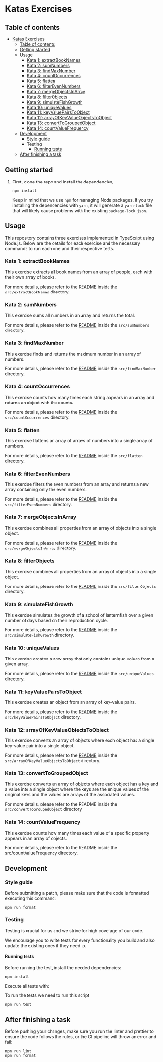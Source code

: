 # Katas Exercises

## Table of contents

- [Katas Exercises](#katas-exercises)
  - [Table of contents](#table-of-contents)
  - [Getting started](#getting-started)
  - [Usage](#usage)
    - [Kata 1: extractBookNames](#kata-1-extractBookNames)
    - [Kata 2: sumNumbers](#kata-2-sumNumbers)
    - [Kata 3: findMaxNumber](#kata-3-findMaxNumber)
    - [Kata 4: countOccurrences](#kata-4-countOccurrences)
    - [Kata 5: flatten](#kata-5-flatten)
    - [Kata 6: filterEvenNumbers](#kata-6-filterEvenNumbers)
    - [Kata 7: mergeObjectsInArray](#kata-7-mergeObjectsInArray)
    - [Kata 8: filterObjects](#kata-8-filterobjects)
    - [Kata 9: simulateFishGrowth](#kata-9-simulatefishgrowth)
    - [Kata 10: uniqueValues](#kata-10-uniquevalues)
    - [Kata 11: keyValuePairsToObject](#kata-11-keyvaluepairstoobject)
    - [Kata 12: arrayOfKeyValueObjectsToObject](#kata-12-arrayofkeyvalueobjectstoobject)
    - [Kata 13: convertToGroupedObject](#kata-13-converttogroupedobject)
    - [Kata 14: countValueFrequency](#kata-14-countValueFrequency)
  - [Development](#development)
    - [Style guide](#style-guide)
    - [Testing](#testing)
      - [Running tests](#running-tests)
  - [After finishing a task](#after-finishing-a-task)

## Getting started

1. First, clone the repo and install the dependencies,

   ```
   npm install
   ```

   Keep in mind that we use `npm` for managing Node packages. If you try installing the dependencies with `yarn`, it will generate a `yarn-lock` file that will likely cause problems with the existing `package-lock.json`.

## Usage

This repository contains three exercises implemented in TypeScript using Node.js. Below are the details for each exercise and the necessary commands to run each one and their respective tests.

### Kata 1: extractBookNames

This exercise extracts all book names from an array of people, each with their own array of books.

For more details, please refer to the [README](src/extractBookNames/README.md) inside the `src/extractBookNames` directory.

### Kata 2: sumNumbers

This exercise sums all numbers in an array and returns the total.

For more details, please refer to the [README](src/sumNumbers/README.md) inside the `src/sumNumbers` directory.

### Kata 3: findMaxNumber

This exercise finds and returns the maximum number in an array of numbers.

For more details, please refer to the [README](src/findMaxNumber/README.md) inside the `src/findMaxNumber` directory.

### Kata 4: countOccurrences

This exercise counts how many times each string appears in an array and returns an object with the counts.

For more details, please refer to the [README](src/countOccurrences/README.md) inside the `src/countOccurrences` directory.

### Kata 5: flatten

This exercise flattens an array of arrays of numbers into a single array of numbers.

For more details, please refer to the [README](src/flatten/README.md) inside the `src/flatten` directory.

### Kata 6: filterEvenNumbers

This exercise filters the even numbers from an array and returns a new array containing only the even numbers.

For more details, please refer to the [README](src/filterEvenNumbers/README.md) inside the `src/filterEvenNumbers` directory.

### Kata 7: mergeObjectsInArray

This exercise combines all properties from an array of objects into a single object.

For more details, please refer to the [README](src/mergeObjectsInArray/README.md) inside the `src/mergeObjectsInArray` directory.

### Kata 8: filterObjects

This exercise combines all properties from an array of objects into a single object.

For more details, please refer to the [README](src/filterObjects/README.md) inside the `src/filterObjects` directory.

### Kata 9: simulateFishGrowth

This exercise simulates the growth of a school of lanternfish over a given number of days based on their reproduction cycle.

For more details, please refer to the [README](src/simulateFishGrowth/README.md) inside the `src/simulateFishGrowth` directory.

### Kata 10: uniqueValues

This exercise creates a new array that only contains unique values from a given array.

For more details, please refer to the [README](src/uniqueValues/README.md) inside the `src/uniqueValues` directory.

### Kata 11: keyValuePairsToObject

This exercise creates an object from an array of key-value pairs.

For more details, please refer to the [README](src/keyValuePairsToObject/README.md) inside the `src/keyValuePairsToObject` directory.

### Kata 12: arrayOfKeyValueObjectsToObject

This exercise converts an array of objects where each object has a single key-value pair into a single object.

For more details, please refer to the [README](src/arrayOfKeyValueObjectsToObject/README.md) inside the `src/arrayOfKeyValueObjectsToObject` directory.

### Kata 13: convertToGroupedObject

This exercise converts an array of objects where each object has a key and a value into a single object where the keys are the unique values of the original keys and the values are arrays of the associated values.

For more details, please refer to the [README](src/convertToGroupedObject/README.md) inside the `src/convertToGroupedObject` directory.

### Kata 14: countValueFrequency

This exercise counts how many times each value of a specific property appears in an array of objects.

For more details, please refer to the README inside the src/countValueFrequency directory.

## Development

### Style guide

Before submitting a patch, please make sure that the code is formatted executing this command:

```
npm run format
```

### Testing

Testing is crucial for us and we strive for high coverage of our code.

We encourage you to write tests for every functionality you build and also update the existing ones if they need to.

#### Running tests

Before running the test, install the needed dependencies:

```
npm install
```

Execute all tests with:

To run the tests we need to run this script

```
npm run test
```

## After finishing a task

Before pushing your changes, make sure you run the linter and prettier to ensure the code follows the rules, or the CI pipeline will throw an error and fail:

```
npm run lint
npm run format
```
